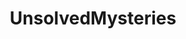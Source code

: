---
title: UnsolvedMysteries
crosslinks:
- UnresolvedMysteries
- Missing411
- RBI
- DelphiMurders
- musicals
- mauramurray
- serialkillers
- CaseyAnthony
- titlegore
- AskAnthropology
- JonBenet
- codes
- AskHistorians
- TrueCrimeDiscussion
- truecrimereview
- xkcd
- MissingPersons
- whatisthisthing
- zeropointmodule
---